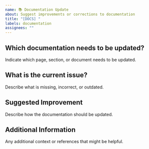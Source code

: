 ```yaml
---
name: 📚 Documentation Update
about: Suggest improvements or corrections to documentation
title: "[DOCS] "
labels: documentation
assignees: ""
---
```


## Which documentation needs to be updated?
Indicate which page, section, or document needs to be updated.

## What is the current issue?
Describe what is missing, incorrect, or outdated.

## Suggested Improvement
Describe how the documentation should be updated.

## Additional Information
Any additional context or references that might be helpful.
